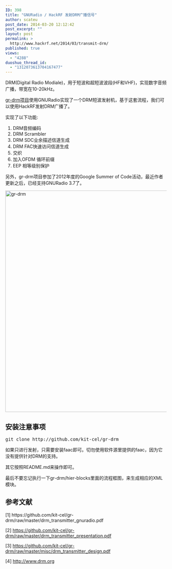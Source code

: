 ```yaml
---
ID: 398
title: "GNURadio / HackRF 发射DRM广播信号"
author: scateu
post_date: 2014-03-20 12:12:42
post_excerpt: ""
layout: post
permalink: >
  http://www.hackrf.net/2014/03/transmit-drm/
published: true
views:
  - "4288"
duoshuo_thread_id:
  - "1312073613704167477"
---
```

DRM(Digital Radio Modiale)，用于短波和超短波波段(HF和VHF)，实现数字音频广播，带宽在10-20kHz。

<a href="https://github.com/kit-cel/gr-drm">gr-drm项目</a>使用GNURadio实现了一个DRM短波发射机，基于这套流程，我们可以使用HackRF发射DRM广播了。

实现了以下功能:
<ol>
	<li>DRM音频编码</li>
	<li>DRM Scrambler</li>
	<li>DRM SDC业余描述信道生成</li>
	<li>DRM FAC快速访问信道生成</li>
	<li>交织</li>
	<li>加入OFDM 循环前缀</li>
	<li>EEP 相等级别保护</li>
</ol>
另外，gr-drm项目参加了2012年度的Google Summer of Code活动，最近作者更新之后，已经支持GNURadio 3.7了。

<a href="http://www.hackrf.net/wp-content/uploads/2014/03/drm.png"><img class="alignnone size-full wp-image-401" alt="gr-drm" src="http://www.hackrf.net/wp-content/uploads/2014/03/drm.png" width="1230" height="690" /></a>
<h2>安装注意事项</h2>
<pre>
git clone http://github.com/kit-cel/gr-drm
</pre>
如果只进行发射，只需要安装faac即可。切勿使用软件源里提供的faac，因为它没有提供针对DRM的支持。

其它按照README.md来操作即可。

最后不要忘记执行一下gr-drm/hier-blocks里面的流程框图，来生成相应的XML模块。
<h2>参考文献</h2>
[1] https://github.com/kit-cel/gr-drm/raw/master/drm_transmitter_gnuradio.pdf

[2] https://github.com/kit-cel/gr-drm/raw/master/drm_transmitter_presentation.pdf

[3] https://github.com/kit-cel/gr-drm/raw/master/misc/drm_transmitter_design.pdf

[4] http://www.drm.org
